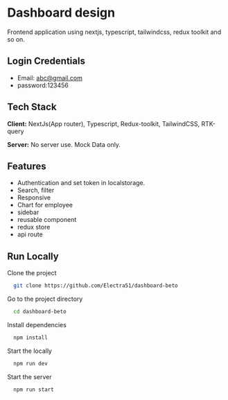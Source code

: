 
# Dashboard design

Frontend application using nextjs, typescript, tailwindcss, redux toolkit and so on.

## Login Credentials 
- Email: abc@gmail.com
- password:123456

  
## Tech Stack

**Client:** NextJs(App router), Typescript, Redux-toolkit, TailwindCSS, RTK-query

**Server:** No server use. Mock Data only.


## Features

- Authentication and set token in localstorage.
- Search, filter
- Responsive
- Chart for employee
- sidebar
- reusable component
- redux store
- api route


## Run Locally

Clone the project

```bash
  git clone https://github.com/Electra51/dashboard-beto
```

Go to the project directory

```bash
  cd dashboard-beto
```

Install dependencies

```bash
  npm install
```

Start the locally

```bash
  npm run dev
```
Start the server

```bash
  npm run start
```

